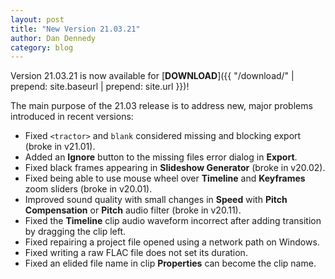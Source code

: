 ```yaml
---
layout: post
title: "New Version 21.03.21"
author: Dan Dennedy
category: blog
---
```


Version 21.03.21 is now available for [**DOWNLOAD**]({{ "/download/" | prepend: site.baseurl | prepend: site.url }})!

The main purpose of the 21.03 release is to address new, major problems introduced in recent versions:

- Fixed `<tractor>` and `blank` considered missing and blocking export (broke in v21.01).
- Added an **Ignore** button to the missing files error dialog in **Export**.
- Fixed black frames appearing in **Slideshow Generator** (broke in v20.02).
- Fixed being able to use mouse wheel over **Timeline** and **Keyframes** zoom sliders (broke in v20.01).
- Improved sound quality with small changes in **Speed** with **Pitch Compensation** or **Pitch** audio filter
  (broke in v20.11).
- Fixed the **Timeline** clip audio waveform incorrect after adding transition by dragging the clip left.
- Fixed repairing a project file opened using a network path on Windows.
- Fixed writing a raw FLAC file does not set its duration.
- Fixed an elided file name in clip **Properties** can become the clip name.
